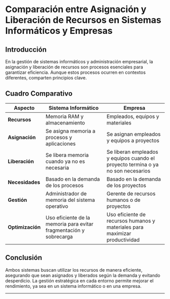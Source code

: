 # Comparación entre Asignación y Liberación de Recursos en Sistemas Informáticos y Empresas

## Introducción
En la gestión de sistemas informáticos y administración empresarial, la asignación y liberación de recursos son procesos esenciales para garantizar eficiencia. Aunque estos procesos ocurren en contextos diferentes, comparten principios clave.

## Cuadro Comparativo

| Aspecto                      | Sistema Informático                          | Empresa                                      |
|------------------------------|----------------------------------------------|----------------------------------------------|
| **Recursos**                  | Memoria RAM y almacenamiento                 | Empleados, equipos y materiales              |
| **Asignación**                | Se asigna memoria a procesos y aplicaciones  | Se asignan empleados y equipos a proyectos   |
| **Liberación**                | Se libera memoria cuando ya no es necesaria  | Se liberan empleados y equipos cuando el proyecto termina o ya no son necesarios |
| **Necesidades**               | Basado en la demanda de los procesos         | Basado en la demanda de los proyectos        |
| **Gestión**                   | Administrador de memoria del sistema operativo | Gerente de recursos humanos o de proyectos  |
| **Optimización**              | Uso eficiente de la memoria para evitar fragmentación y sobrecarga | Uso eficiente de recursos humanos y materiales para maximizar productividad |

## Conclusión
Ambos sistemas buscan utilizar los recursos de manera eficiente, asegurando que sean asignados y liberados según la demanda y evitando desperdicio. La gestión estratégica en cada entorno permite mejorar el rendimiento, ya sea en un sistema informático o en una empresa.

---

